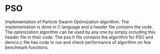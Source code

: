 # PSO
Implementation of Particle Swarm Optimization algorithm. The implementation is done in C language and a header file contains the code. The optimization algorithm can be used by any one by simply including this header file in their code.
The pso.h file contains the algorithm for PSO and demco.c file has code to run and check performance of algorithm on few benchmark functions. 
